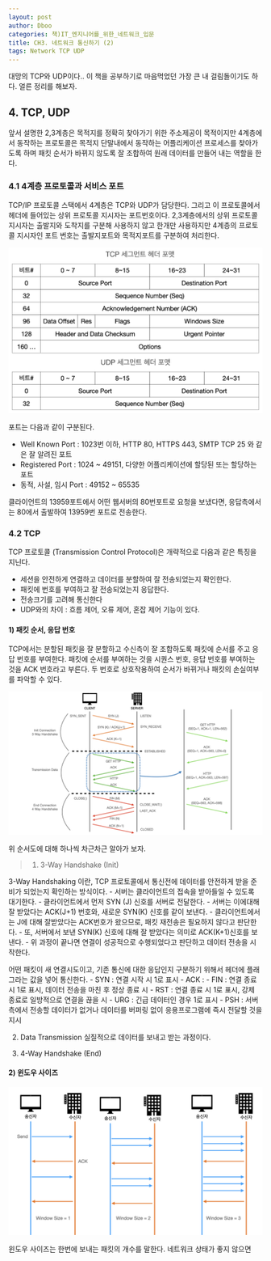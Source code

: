 ```yaml
---
layout: post
author: Dboo
categories: 책)IT_엔지니어를_위한_네트워크_입문
title: CH3. 네트워크 통신하기 (2)
tags: Network TCP UDP
---
```


대망의 TCP와 UDP이다.. 이 책을 공부하기로 마음먹었던 가장 큰 내 걸림돌이기도 하다. 얼른 정리를 해보자.

## 4. TCP, UDP

앞서 설명한 2,3계층은 목적지를 정확히 찾아가기 위한 주소제공이 목적이지만 4계층에서 동작하는 프로토콜은
목적지 단말내에서 동작하는 어플리케이션 프로세스를 찾아가도록 하며 패킷 순서가 바뀌지 않도록 잘 조합하여
원래 데이터를 만들어 내는 역할을 한다.

### 4.1 4계층 프로토콜과 서비스 포트

TCP/IP 프로토콜 스택에서 4계층은 TCP와 UDP가 담당한다. 그리고 이 프로토콜에서 헤더에 들어있는 상위
프로토콜 지시자는 포트번호이다. 2,3계층에서의 상위 프로토콜 지시자는 출발지와 도착지를 구분해 사용하지
않고 한개만 사용하지만 4계층의 프로토콜 지시자인 포트 번호는 출발지포트와 목적지포트를 구분하여 처리한다.

![](/assets/img/Network-Starter/tcp-udp-headers.jpeg)

포트는 다음과 같이 구분된다.

- Well Known Port : 1023번 이하, HTTP 80, HTTPS 443, SMTP TCP 25 와 같은 잘 알려진 포트
- Registered Port : 1024 ~ 49151, 다양한 어플리케이션에 할당된 또는 할당하는 포트
- 동적, 사설, 임시 Port : 49152 ~ 65535

클라이언트의 13959포트에서 어떤 웹서버의 80번포트로 요청을 보냈다면, 응답측에서는 80에서 출발하여 13959번
포트로 전송한다.

### 4.2 TCP

TCP 프로토콜 (Transmission Control Protocol)은 개략적으로 다음과 같은 특징을 지닌다.

- 세션을 안전하게 연결하고 데이터를 분할하여 잘 전송되었는지 확인한다.
- 패킷에 번호를 부여하고 잘 전송되었는지 응답한다.
- 전송크기를 고려해 통신한다
- UDP와의 차이 : 흐름 제어, 오류 제어, 혼잡 제어 기능이 있다.

#### 1) 패킷 순서, 응답 번호

TCP에서는 분할된 패킷을 잘 분할하고 수신측이 잘 조합하도록 패킷에 순서를 주고 응답 번호를 부여한다.
패킷에 순서를 부여하는 것을 시퀀스 번호, 응답 번호를 부여하는 것을 ACK 번호라고 부른다. 두 번호로
상호작용하여 순서가 바뀌거나 패킷의 손실여부를 파악할 수 있다.

![](/assets/img/Network-Starter/tcp-ack-http.jpeg)

위 순서도에 대해 하나씩 차근차근 알아가 보자.

> 1. 3-Way Handshake (Init)

  3-Way Handshaking 이란, TCP 프로토콜에서 통신전에 데이터를 안전하게 받을 준비가 되었는지 확인하는
  방식이다.
    - 서버는 클라이언트의 접속을 받아들일 수 있도록 대기한다.
    - 클라이언트에서 먼저 SYN (J) 신호를 서버로 전달한다.
    - 서버는 이에대해 잘 받았다는 ACK(J+1) 번호와, 새로운 SYN(K) 신호를 같이 보낸다.
    - 클라이언트에서는 J에 대해 잘받았다는 ACK번호가 왔으므로, 패킷 재전송은 필요하지 않다고 판단한다.
    - 또, 서버에서 보낸 SYN(K) 신호에 대해 잘 받았다는 의미로 ACK(K+1)신호를 보낸다.
    - 위 과정이 끝나면 연결이 성공적으로 수행되었다고 판단하고 데이터 전송을 시작한다.

  어떤 패킷이 새 연결시도이고, 기존 통신에 대한 응답인지 구분하기 위해서 헤더에 플래그라는 값을 넣어 통신한다.
    - SYN : 연결 시작 시 1로 표시
    - ACK :
    - FIN : 연결 종료 시 1로 표시, 데이터 전송을 마친 후 정상 종료 시
    - RST : 연결 종료 시 1로 표시, 강제 종료로 일방적으로 연결을 끊을 시
    - URG : 긴급 데이터인 경우 1로 표시
    - PSH : 서버 측에서 전송할 데이터가 없거나 데이터를 버퍼링 없이 응용프로그램에 즉시 전달할 것을 지시

2. Data Transmission
  실질적으로 데이터를 보내고 받는 과정이다.



3. 4-Way Handshake (End)

#### 2) 윈도우 사이즈

![](/assets/img/Network-Starter/window-size.jpeg)

윈도우 사이즈는 한번에 보내는 패킷의 개수를 말한다. 네트워크 상태가 좋지 않으면

